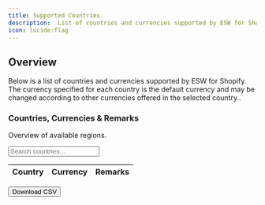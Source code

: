 ```yaml
---
title: Supported Countries
description:  List of countries and currencies supported by ESW for Shopify.
icon: lucide:flag
---
```


## Overview

Below is a list of countries and currencies supported by ESW for Shopify. The currency specified for each country is the default currency and may be changed according to other currencies offered in the selected country..

<div class="w-full flex justify-between items-center mb-3 mt-1 pl-3">
  <div>
    <h3 class="text-lg font-semibold text-slate-800 dark:text-white">Countries, Currencies & Remarks</h3>
    <p class="text-slate-500 dark:text-slate-400">Overview of available regions.</p>
  </div>
  <div class="ml-3">
    <div class="w-full max-w-sm min-w-[200px] relative">
      <div class="relative">
        <input id="search" oninput="filterTable()" placeholder="Search countries..."
          class="bg-white dark:bg-neutral-800 w-full pr-11 h-10 pl-3 py-2 placeholder:text-slate-400 text-slate-700 dark:text-white text-sm border border-slate-200 dark:border-neutral-600 rounded transition duration-200 ease focus:outline-none focus:border-slate-400 hover:border-slate-400 shadow-sm focus:shadow-md" />
      </div>
    </div>
  </div>
</div>

<div class="relative flex flex-col w-full h-full overflow-x-auto text-gray-700 bg-white dark:bg-neutral-900 shadow-md rounded-lg">
  <table id="countryTable" class="w-full text-left table-auto min-w-max">
    <thead>
      <tr>
        <th onclick="sortTable(0)" class="p-4 border-b border-slate-200 dark:border-neutral-700 bg-slate-50 dark:bg-neutral-800 cursor-pointer">Country</th>
        <th onclick="sortTable(1)" class="p-4 border-b border-slate-200 dark:border-neutral-700 bg-slate-50 dark:bg-neutral-800 cursor-pointer">Currency</th>
        <th onclick="sortTable(2)" class="p-4 border-b border-slate-200 dark:border-neutral-700 bg-slate-50 dark:bg-neutral-800 cursor-pointer">Remarks</th>
      </tr>
    </thead>
    <tbody id="tableBody" class="bg-white dark:bg-neutral-900 divide-y dark:divide-neutral-800">
      <!-- DATA ROWS -->
    </tbody>
  </table>
  <div class="flex justify-between items-center px-4 py-3">
    <div class="text-sm text-slate-500 dark:text-slate-400" id="paginationInfo"></div>
    <div class="flex space-x-1" id="paginationControls"></div>
  </div>
  <div class="px-4 pb-4">
    <button onclick="exportCSV()"
      class="px-4 py-2 bg-blue-600 text-white text-sm rounded hover:bg-blue-500">Download CSV</button>
  </div>
</div>

<script>
const data = [
  ["Albania","ALL",""],["Algeria","DZD",""],["American Samoa","USD","Only US Shopify Native Merchants"],["Andorra","EUR",""],["Angola","AOA",""],["Anguilla","XCD",""],["Antigua and Barbuda","XCD",""],["Argentina","ARS",""],["Armenia","AMD",""],["Aruba","AWG",""],["Australia","AUD",""],["Austria","EUR",""],["Azerbaijan","AZN",""],["Bahamas","BSD",""],["Bahrain","USD",""],["Bangladesh","BDT",""],["Barbados","BBD",""],["Belgium","EUR",""],["Belize","BZD",""],["Benin","XOF",""],["Bermuda","USD",""],["Bhutan","USD",""],["Bolivia","BOB",""],["Bosnia and Herzegovina","BAM",""],["Botswana","BWP",""],["Brazil","BRL",""],["British Virgin Islands","USD",""],["Brunei Darussalam","BND",""],["Bulgaria","BGN",""],["Burkina Faso","XOF",""],["Cambodia","KHR",""],["Cameroon","XAF",""],["Canada","CAD",""],["Cape Verde","CVE",""],["Cayman Islands","KYD",""],["Chad","XAF",""],["Chile","CLP",""],["China","CNY",""],["Cocos (Keeling) Islands","AUD",""],["Colombia","COP",""],["Comoros","KMF",""],["Congo","XAF",""],["Cook Islands","NZD",""],["Costa Rica","CRC",""],["Cote D'Ivoire (Ivory Coast)","XOF",""],["Croatia","EUR",""],["Curacao","ANG",""],["Cyprus","EUR",""],["Czech Republic","CZK",""],["Denmark","DKK",""],["Djibouti","DJF",""],["Dominica","XCD",""],["Dominican Republic","DOP",""],["East Timor","USD",""],["Ecuador","USD",""],["Egypt","EGP",""],["El Salvador","USD",""],["Equatorial Guinea","XAF",""],["Estonia","EUR",""],["Ethiopia","ETB",""],["Falkland Islands","FKP",""],["Faroe Islands","DKK",""],["Fiji","FJD",""],["Finland","EUR",""],["France","EUR",""],["French Guiana","EUR",""],["French Polynesia","XPF",""],["Gabon","USD",""],["Gambia","GMD",""],["Georgia","GEL",""],["Germany","EUR",""],["Ghana","USD",""],["Gibraltar","GBP",""],["Greece","EUR",""],["Greenland","DKK",""],["Grenada","XCD",""],["Guadeloupe","EUR",""],["Guam","USD","Only US Shopify Native Merchants"],["Zimbabwe","USD",""]
]

let currentPage = 1;
const rowsPerPage = 25;
let sortDirection = true;
let sortColumn = null;

function renderTable() {
  const search = document.getElementById("search").value.toLowerCase();
  const filtered = data.filter(row => row.join(" ").toLowerCase().includes(search));
  const start = (currentPage - 1) * rowsPerPage;
  const pageRows = filtered.slice(start, start + rowsPerPage);

  const tbody = document.getElementById("tableBody");
  tbody.innerHTML = pageRows.map(r => `
    <tr class="hover:bg-slate-50 dark:hover:bg-neutral-800 border-b border-slate-200 dark:border-neutral-700">
      <td class="p-4">${r[0]}</td>
      <td class="p-4">${r[1]}</td>
      <td class="p-4">${r[2]}</td>
    </tr>`).join('');

  document.getElementById("paginationInfo").innerText = `Showing ${start + 1}-${Math.min(start + rowsPerPage, filtered.length)} of ${filtered.length}`;

  const totalPages = Math.ceil(filtered.length / rowsPerPage);
  const controls = Array.from({length: totalPages}, (_, i) => `<button onclick="changePage(${i+1})" class="px-3 py-1 min-w-9 text-sm font-normal rounded ${currentPage === i+1 ? 'bg-slate-800 text-white' : 'bg-white dark:bg-neutral-800 dark:text-white border border-slate-200 dark:border-neutral-600 hover:bg-slate-50' }">${i+1}</button>`);
  document.getElementById("paginationControls").innerHTML = controls.join('');
}

function changePage(p) {
  currentPage = p;
  renderTable();
}

function sortTable(col) {
  sortDirection = sortColumn === col ? !sortDirection : true;
  sortColumn = col;
  data.sort((a, b) => a[col].localeCompare(b[col]) * (sortDirection ? 1 : -1));
  renderTable();
}

function filterTable() {
  currentPage = 1;
  renderTable();
}

function exportCSV() {
  const search = document.getElementById("search").value.toLowerCase();
  const filtered = data.filter(row => row.join(" ").toLowerCase().includes(search));
  const csvContent = filtered.map(row => row.map(cell => `"${cell}"`).join(",")).join("\n");
  const blob = new Blob([csvContent], { type: 'text/csv' });
  const link = document.createElement('a');
  link.href = URL.createObjectURL(blob);
  link.download = 'country-currency.csv';
  link.click();
}

renderTable();
</script>














